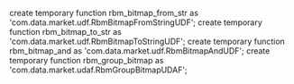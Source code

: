 create temporary function rbm_bitmap_from_str as 'com.data.market.udf.RbmBitmapFromStringUDF';
create temporary function rbm_bitmap_to_str as 'com.data.market.udf.RbmBitmapToStringUDF';
create temporary function rbm_bitmap_and as 'com.data.market.udf.RbmBitmapAndUDF';
create temporary function rbm_group_bitmap as 'com.data.market.udaf.RbmGroupBitmapUDAF';
